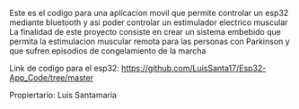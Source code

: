 Este es el codigo para una aplicacion movil que permite controlar un esp32 mediante bluetooth y asi poder controlar un estimulador electrico muscular
La finalidad de este proyecto consiste en crear un sistema embebido que permita la estimulacion muscular remota para las personas con Parkinson y que sufren episodios de congelamiento de la marcha

Link de codigo para el esp32:
https://github.com/LuisSanta17/Esp32-App_Code/tree/master

Propiertario:
Luis Santamaria
